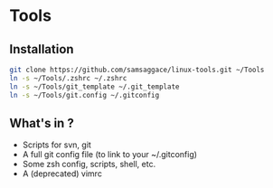 # Tools

## Installation
```bash
git clone https://github.com/samsaggace/linux-tools.git ~/Tools
ln -s ~/Tools/.zshrc ~/.zshrc
ln -s ~/Tools/git_template ~/.git_template
ln -s ~/Tools/git.config ~/.gitconfig
```

## What's in ?

* Scripts for svn, git
* A full git config file (to link to your ~/.gitconfig)
* Some zsh config, scripts, shell, etc.
* A (deprecated) vimrc
